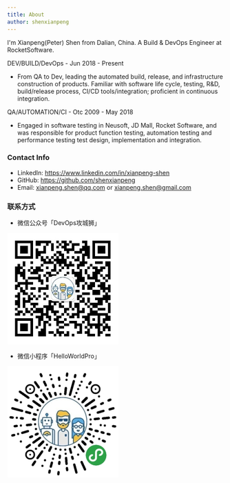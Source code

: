 ```yaml
---
title: About
author: shenxianpeng
---
```


I'm Xianpeng(Peter) Shen from Dalian, China. A Build & DevOps Engineer at RocketSoftware.

DEV/BUILD/DevOps - Jun 2018 - Present

* From QA to Dev, leading the automated build, release, and infrastructure construction of products. Familiar with software life cycle, testing, R&D, build/release process, CI/CD tools/integration; proficient in continuous integration.

QA/AUTOMATION/CI - Otc 2009 - May 2018

* Engaged in software testing in Neusoft, JD Mall, Rocket Software, and was responsible for product function testing, automation testing and performance testing test design, implementation and integration.

### Contact Info

* LinkedIn: https://www.linkedin.com/in/xianpeng-shen
* GitHub: https://github.com/shenxianpeng
* Email: [xianpeng.shen@qq.com](mailto:xianpeng.shen@qq.com) or [xianpeng.shen@gmail.com](mailto:xianpeng.shen@gmail.com)

### 联系方式

* 微信公众号「DevOps攻城狮」

![](index/qrcode.jpg) 

* 微信小程序「HelloWorldPro」

![](index/qrcode_applet.jpg)

